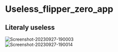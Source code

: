 # Useless_flipper_zero_app
## Literaly useless

![Screenshot-20230927-190003](https://github.com/Elisey101/Useless_flipper_zero_app/assets/74693705/ea803e1f-c287-4f74-b716-2474103958d0)
</br>
![Screenshot-20230927-190014](https://github.com/Elisey101/Useless_flipper_zero_app/assets/74693705/3ce55082-b483-4428-84bd-c44130fb5ff7)


